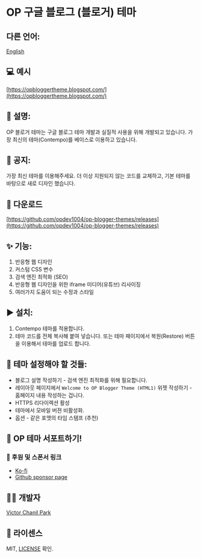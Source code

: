 # OP 구글 블로그 (블로거) 테마

## 다른 언어:

[English](https://github.com/opdev1004/op-blogger-themes)

## 💻 예시

[https://opbloggertheme.blogspot.com/](https://opbloggertheme.blogspot.com/)

## 📄 설명:

OP 블로거 테마는 구글 블로그 테마 개발과 실질적 사용을 위해 개발되고 있습니다. 가장 최신의 테마(Contempo)를 베이스로 이용하고 있습니다.

## 📢 공지:

가장 최신 테마를 이용해주세요. 더 이상 지원되지 않는 코드를 교체하고, 기본 테마를 바탕으로 새로 디자인 했습니다.

## 📁 다운로드

[https://github.com/opdev1004/op-blogger-themes/releases](https://github.com/opdev1004/op-blogger-themes/releases)

## ✨ 기능:

1. 반응형 웹 디자인
2. 커스텀 CSS 변수
3. 검색 엔진 최적화 (SEO)
4. 반응형 웹 디자인을 위한 iframe 미디어(유튜브) 리사이징
5. 여러가지 도움이 되는 수정과 스타일

## ▶️ 설치:

1. Contempo 테마를 적용합니다.
2. 테마 코드를 전체 복사해 붙여 넣습니다. 또는 테마 페이지에서 복원(Restore) 버튼을 이용해서 테마를 업로드 합니다.

## 🔧 테마 설정해야 할 것들:

- 블로그 설명 작성하기 - 검색 엔진 최적화를 위해 필요합니다.
- 레이아웃 페이지에서 `Welcome to OP Blogger Theme (HTML1)` 위젯 작성하기 - 홈페이지 내용 작성하는 겁니다.
- HTTPS 리다이렉션 활성
- 테마에서 모바일 버젼 비활성화.
- 옵션 - 같은 포맷의 타임 스탬프 (추천)

## 💪 OP 테마 서포트하기!

### 👼 후원 및 스폰서 링크

- [Ko-fi](https://ko-fi.com/opdev1004)
- [Github sponsor page](https://github.com/sponsors/opdev1004)

## 👨‍💻 개발자

[Victor Chanil Park](https://github.com/opdev1004)

## 💯 라이센스

MIT, [LICENSE](./LICENSE) 확인.
